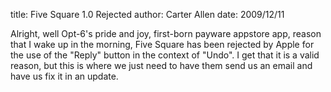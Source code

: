 title: Five Square 1.0 Rejected
author: Carter Allen
date: 2009/12/11

Alright, well Opt-6's pride and joy, first-born payware appstore app, reason that I wake up in the morning, Five Square has been rejected by Apple for the use of the "Reply" button in the context of "Undo". I get that it is a valid reason, but this is where we just need to have them send us an email and have us fix it in an update.